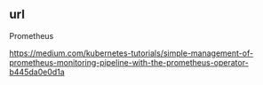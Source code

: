 ## url

Prometheus

<https://medium.com/kubernetes-tutorials/simple-management-of-prometheus-monitoring-pipeline-with-the-prometheus-operator-b445da0e0d1a>